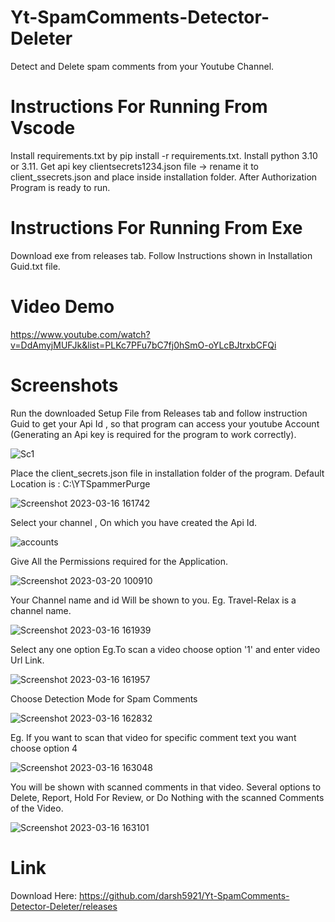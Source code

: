 # Yt-SpamComments-Detector-Deleter
Detect and Delete spam comments from your Youtube Channel.

# Instructions For Running From Vscode
Install requirements.txt by pip install -r requirements.txt.
Install python 3.10 or 3.11.
Get api key clientsecrets1234.json file -> rename it to client_ssecrets.json and place inside installation folder.
After Authorization Program is ready to run.

# Instructions For Running From Exe
Download exe from releases tab.
Follow Instructions shown in Installation Guid.txt file.

# Video Demo

https://www.youtube.com/watch?v=DdAmyjMUFJk&list=PLKc7PFu7bC7fj0hSmO-oYLcBJtrxbCFQi

# Screenshots
Run the downloaded Setup File from Releases tab and follow instruction Guid to get your Api Id , so that program can access your youtube Account
(Generating an Api key is required for the program to work correctly).

![Sc1](https://user-images.githubusercontent.com/104684690/225602235-9f2d920c-53e6-4cfe-93ee-722f47eb690b.png)

Place the client_secrets.json file in installation folder of the program.
Default Location is : C:\YTSpammerPurge

![Screenshot 2023-03-16 161742](https://user-images.githubusercontent.com/104684690/226246130-cff9d5da-e34d-4408-b41d-1037fbe781ec.png)

Select your channel , On which you have created the Api Id.

![accounts](https://user-images.githubusercontent.com/104684690/226247692-60c3e673-471f-4126-842b-60d3afd8d056.png)

Give All the Permissions required for the Application.  

![Screenshot 2023-03-20 100910](https://user-images.githubusercontent.com/104684690/226248481-ae1438ac-d348-4a36-b31a-ffb6d44e9a5d.png)

Your Channel name and id Will be shown to you. Eg. Travel-Relax is a channel name.

![Screenshot 2023-03-16 161939](https://user-images.githubusercontent.com/104684690/225602437-4d78bc5d-8273-4c1d-8e21-d5a5524b71e0.png)

Select any one option Eg.To scan a video choose option '1' and enter video Url Link.

![Screenshot 2023-03-16 161957](https://user-images.githubusercontent.com/104684690/225602468-563a05f3-2334-4760-a060-0fdaca333f91.png)

Choose Detection Mode for Spam Comments 

![Screenshot 2023-03-16 162832](https://user-images.githubusercontent.com/104684690/225602483-570c4a08-6050-4517-ad39-9761e43e91b9.png)

Eg. If you want to scan that video for specific comment text you want choose option 4

![Screenshot 2023-03-16 163048](https://user-images.githubusercontent.com/104684690/225602527-b0f5f6db-667b-4ad6-9ee3-3ea76ed750f1.png)

You will be shown with scanned comments in that video.
Several options to Delete, Report, Hold For Review, or Do Nothing with the scanned Comments of the Video.

![Screenshot 2023-03-16 163101](https://user-images.githubusercontent.com/104684690/225602574-5da043ef-5114-43b4-b4ca-9987a93355bb.png)

# Link 
Download Here: https://github.com/darsh5921/Yt-SpamComments-Detector-Deleter/releases

